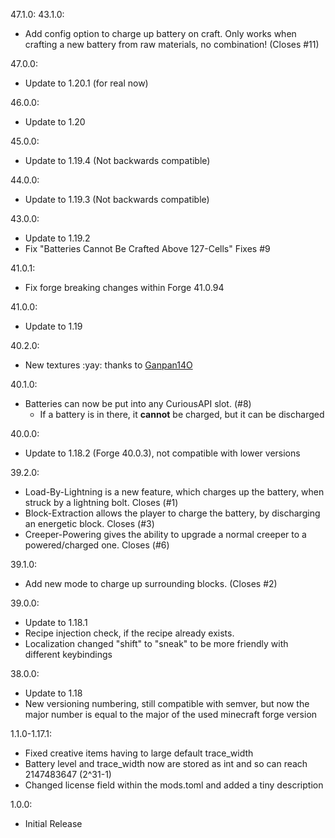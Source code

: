 47.1.0:
43.1.0:
- Add config option to charge up battery on craft. Only works when crafting a new battery from raw materials, no combination! (Closes #11)

47.0.0:
- Update to 1.20.1 (for real now)

46.0.0:
- Update to 1.20

45.0.0:
- Update to 1.19.4 (Not backwards compatible)

44.0.0:
- Update to 1.19.3 (Not backwards compatible)

43.0.0:
- Update to 1.19.2
- Fix "Batteries Cannot Be Crafted Above 127-Cells" Fixes #9

41.0.1:
- Fix forge breaking changes within Forge 41.0.94

41.0.0:
- Update to 1.19

40.2.0:
- New textures :yay: thanks to [Ganpan14O](https://www.curseforge.com/members/ganpan14o)

40.1.0:
- Batteries can now be put into any CuriousAPI slot. (#8)
  - If a battery is in there, it **cannot** be charged, but it can be discharged

40.0.0:
- Update to 1.18.2 (Forge 40.0.3), not compatible with lower versions

39.2.0:
- Load-By-Lightning is a new feature, which charges up the battery, when struck by a lightning bolt. Closes (#1)
- Block-Extraction allows the player to charge the battery, by discharging an energetic block. Closes (#3)
- Creeper-Powering gives the ability to upgrade a normal creeper to a powered/charged one. Closes (#6)

39.1.0:
- Add new mode to charge up surrounding blocks. (Closes #2)

39.0.0:
- Update to 1.18.1
- Recipe injection check, if the recipe already exists.
- Localization changed "shift" to "sneak" to be more friendly with different keybindings

38.0.0:
- Update to 1.18
- New versioning numbering, still compatible with semver, but now the major number is equal to the major of the used minecraft forge version

1.1.0-1.17.1:
- Fixed creative items having to large default trace_width
- Battery level and trace_width now are stored as int and so can reach 2147483647 (2^31-1)
- Changed license field within the mods.toml and added a tiny description

1.0.0:
- Initial Release
